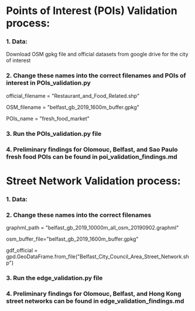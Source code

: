 # Points of Interest (POIs) Validation process:

### 1. Data:
   
   Download OSM gpkg file and official datasets from google drive for the city of interest
   
### 2. Change these names into the correct filenames and POIs of interest in POIs_validation.py
   
   official_filename = "Restaurant_and_Food_Related.shp"
   
   OSM_filename = "belfast_gb_2019_1600m_buffer.gpkg"
   
   POIs_name = "fresh_food_market"

### 3. Run the POIs_validation.py file

### 4. Preliminary findings for Olomouc, Belfast, and Sao Paulo fresh food POIs can be found in poi_validation_findings.md


# Street Network Validation process:

### 1. Data:
### 2. Change these names into the correct filenames 
   
   graphml_path = "belfast_gb_2019_10000m_all_osm_20190902.graphml"
   
   osm_buffer_file="belfast_gb_2019_1600m_buffer.gpkg"
   
   gdf_official = gpd.GeoDataFrame.from_file("Belfast_City_Council_Area_Street_Network.shp")

### 3. Run the edge_validation.py file

### 4. Preliminary findings for Olomouc, Belfast, and Hong Kong street networks can be found in edge_validation_findings.md
